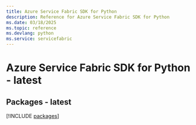 ```yaml
---
title: Azure Service Fabric SDK for Python
description: Reference for Azure Service Fabric SDK for Python
ms.date: 03/18/2025
ms.topic: reference
ms.devlang: python
ms.service: servicefabric
---
```

# Azure Service Fabric SDK for Python - latest
## Packages - latest
[!INCLUDE [packages](service-fabric-index.md)]